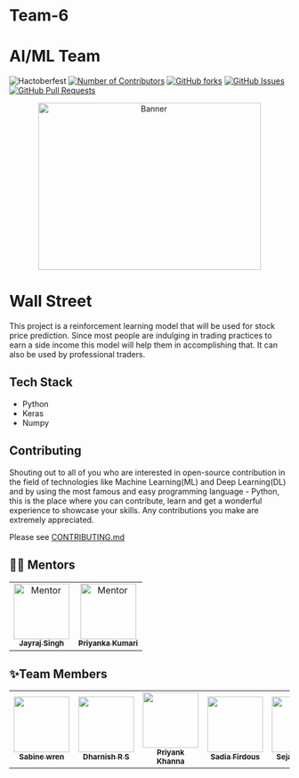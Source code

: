 # Team-6
# AI/ML Team 

  ![Hactoberfest](https://img.shields.io/badge/Hactoberfest-21-purple)
  [![Number of Contributors](https://img.shields.io/github/contributors/CodeFlow201/Team-5)](https://github.com/CodeFlow201/Team-5/graphs/contributors)
  [![GitHub forks](https://img.shields.io/github/forks/CodeFlow201/Team-5)](https://github.com/CodeFlow201/Team-5/network)
  [![GitHub Issues](https://img.shields.io/github/issues/CodeFlow201/Team-5)](https://github.com/CodeFlow201/Team-5/issues)
  [![GitHub Pull Requests](https://img.shields.io/github/issues-pr/kylelobo/The-Documentation-Compendium.svg)](https://github.com/CodeFlow201/Team-5/pulls)
<p align="center">
	<img src="https://static.wixstatic.com/media/bb7b70_d5fde322f7914060b7d997ba9d506a50~mv2.gif" width=400 height=300 alt="Banner">
</p>

# Wall Street
<p>This project is a reinforcement learning model that will be used for stock price prediction. Since most people are indulging in trading practices to earn a side income this model will help them in accomplishing that. It can also be used by professional traders.</P>


## Tech Stack
- Python
- Keras
- Numpy


## Contributing
Shouting out to all of you who are interested in open-source contribution in the field of technologies like  Machine Learning(ML) and Deep Learning(DL)  and by using the most famous and easy programming language - Python, this is the place where you can contribute, learn and get a wonderful experience to showcase your skills. Any contributions you make are extremely appreciated.

Please see [CONTRIBUTING.md](https://github.com/CodeFlow201/Team-6/blob/master/CONTRIBUTING.md)

## 👨‍💻 Mentors

<table>
<tr>
    <td align="center" thead="Mentor"><a href="https://github.com/kyoichishido"><img src="https://avatars.githubusercontent.com/u/54437859?v=4" width="100px;" alt="Mentor"/><br /><sub><b>Jayraj Singh</b></sub></a></td>
    <td align="center" thead="Mentor"><a href="https://github.com/PriyankaKumari-2002"><img src="https://avatars.githubusercontent.com/u/80983161?v=4" width="100px;" alt="Mentor"/><br /><sub><b>Priyanka Kumari</b></sub></a></td>
  </tr>
  </table>

<h2>✨Team Members</h2>   
<!-- ALL-CONTRIBUTORS-LIST:START - Do not remove or modify this section -->
<!-- prettier-ignore-start -->
<!-- markdownlint-disable -->
<table>
  <tr>
    <td align="center"><a href="https://github.com/pandyaved98"><img src="https://avatars.githubusercontent.com/u/32775169?v=4" width="100px;" alt=""/><br /><sub><b>Sabine wren</b></sub></a></td>
    <td align="center"><a href="https://github.com/VijayHitler"><img src="https://avatars.githubusercontent.com/u/81073247?v=4" width="100px;" alt=""/><br /><sub><b>Dharnish R S</b></sub></a></td>
    <td align="center"><a href="https://github.com/priyankkhanna"><img src="https://avatars.githubusercontent.com/u/55731241?v=4" width="100px;" alt=""/><br /><sub><b>Priyank Khanna</b></sub></a></td>
    <td align="center"><a href="https://github.com/SadiaFirdous"><img src="https://avatars.githubusercontent.com/u/74552217?v=4" width="100px;" alt=""/><br /><sub><b>Sadia Firdous</b></sub></a></td>
    <td align="center"><a href="https://github.com/sejalxz"><img src="https://avatars.githubusercontent.com/u/71432400?v=4" width="100px;" alt=""/><br /><sub><b>Sejal Dahake</b></sub></a></td>
    <td align="center"><a href="https://github.com/MrNobody09"><img src="https://avatars.githubusercontent.com/u/75740971?s=400&v=4" width="100px;" alt=""/><br /><sub><b>Nalin Verma</b></sub></a></td>
  </tr>
  
</table>
